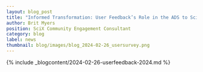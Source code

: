 ```yaml
---
layout: blog_post
title: "Informed Transformation: User Feedback’s Role in the ADS to SciX Transition"
author: Brit Myers
position: SciX Community Engagement Consultant
category: blog
label: news
thumbnail: blog/images/blog_2024-02-26_usersurvey.png
---
```


{% include _blogcontent/2024-02-26-userfeedback-2024.md %}
